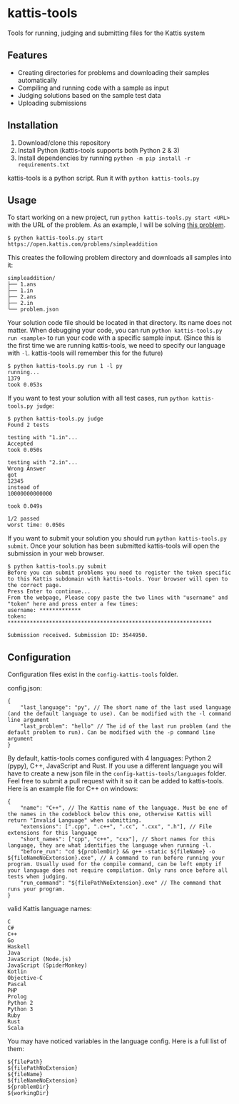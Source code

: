 # kattis-tools

Tools for running, judging and submitting files for the Kattis system

## Features

- Creating directories for problems and downloading their samples automatically
- Compiling and running code with a sample as input
- Judging solutions based on the sample test data
- Uploading submissions

## Installation

1. Download/clone this repository
2. Install Python (kattis-tools supports both Python 2 & 3)
3. Install dependencies by running `python -m pip install -r requirements.txt`

kattis-tools is a python script. Run it with `python kattis-tools.py`

## Usage

To start working on a new project, run `python kattis-tools.py start <URL>` with the URL of the problem. As an example, I will be solving [this problem](https://open.kattis.com/problems/simpleaddition).

```
$ python kattis-tools.py start https://open.kattis.com/problems/simpleaddition
```

This creates the following problem directory and downloads all samples into it:

```
simpleaddition/
├── 1.ans
├── 1.in
├── 2.ans
├── 2.in
└── problem.json
```

Your solution code file should be located in that directory. Its name does not matter. When debugging your code, you can run `python kattis-tools.py run <sample>` to run your code with a specific sample input. (Since this is the first time we are running kattis-tools, we need to specify our language with `-l`. kattis-tools will remember this for the future)

```
$ python kattis-tools.py run 1 -l py
running...
1379
took 0.053s
```

If you want to test your solution with all test cases, run `python kattis-tools.py judge`:

```
$ python kattis-tools.py judge
Found 2 tests

testing with "1.in"...
Accepted
took 0.050s

testing with "2.in"...
Wrong Answer
got
12345
instead of
10000000000000

took 0.049s

1/2 passed
worst time: 0.050s
```

If you want to submit your solution you should run `python kattis-tools.py submit`. Once your solution has been submitted kattis-tools will open the submission in your web browser.

```
$ python kattis-tools.py submit
Before you can submit problems you need to register the token specific to this Kattis subdomain with kattis-tools. Your browser will open to the correct page.
Press Enter to continue...
From the webpage, Please copy paste the two lines with "username" and "token" here and press enter a few times:
username: *************
token: ****************************************************************

Submission received. Submission ID: 3544950.
```

## Configuration

Configuration files exist in the `config-kattis-tools` folder.

config.json:

```json5
{
    "last_language": "py", // The short name of the last used language (and the default language to use). Can be modified with the -l command line argument
    "last_problem": "hello" // The id of the last run problem (and the default problem to run). Can be modified with the -p command line argument
}
```

By default, kattis-tools comes configured with 4 languages: Python 2 (pypy), C++, JavaScript and Rust. If you use a different language you will have to create a new json file in the `config-kattis-tools/languages` folder. Feel free to submit a pull request with it so it can be added to kattis-tools. Here is an example file for C++ on windows:

```json5
{
    "name": "C++", // The Kattis name of the language. Must be one of the names in the codeblock below this one, otherwise Kattis will return "Invalid Language" when submitting.
    "extensions": [".cpp", ".c++", ".cc", ".cxx", ".h"], // File extensions for this language
    "short_names": ["cpp", "c++", "cxx"], // Short names for this language, they are what identifies the language when running -l.
    "before_run": "cd ${problemDir} && g++ -static ${fileName} -o ${fileNameNoExtension}.exe", // A command to run before running your program. Usually used for the compile command, can be left empty if your language does not require compilation. Only runs once before all tests when judging.
    "run_command": "${filePathNoExtension}.exe" // The command that runs your program.
}
```

valid Kattis language names:

```
C
C#
C++
Go
Haskell
Java
JavaScript (Node.js)
JavaScript (SpiderMonkey)
Kotlin
Objective-C
Pascal
PHP
Prolog
Python 2
Python 3
Ruby
Rust
Scala
```

You may have noticed variables in the language config. Here is a full list of them:

```
${filePath}
${filePathNoExtension}
${fileName}
${fileNameNoExtension}
${problemDir}
${workingDir}
```
